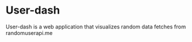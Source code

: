# User-dash
User-dash is a web application that visualizes random data fetches from randomuserapi.me
